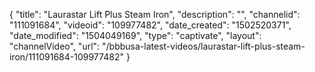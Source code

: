 {
    "title": "Laurastar Lift Plus Steam Iron",
    "description": "",
    "channelid": "111091684",
    "videoid": "109977482",
    "date_created": "1502520371",
    "date_modified": "1504049169",
    "type": "captivate",
    "layout": "channelVideo",
    "url": "\/bbbusa-latest-videos\/laurastar-lift-plus-steam-iron\/111091684-109977482"
}